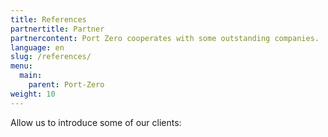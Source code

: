 ```yaml
---
title: References
partnertitle: Partner
partnercontent: Port Zero cooperates with some outstanding companies.
language: en
slug: /references/
menu: 
  main:
    parent: Port-Zero
weight: 10
---
```


Allow us to introduce some of our clients:
